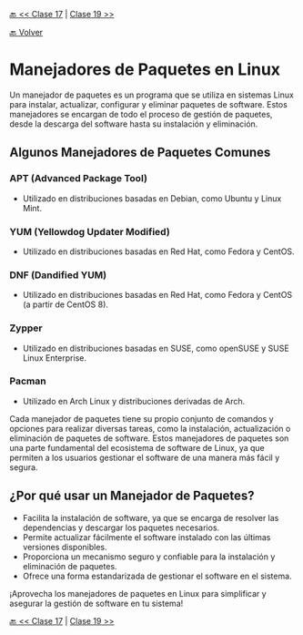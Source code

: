 [🔙 << Clase 17](../17_Class/17_Class.md) | [Clase 19 >>](../19_Class/19_Class.md)

[🔙 Volver](../README.md)


# Manejadores de Paquetes en Linux

Un manejador de paquetes es un programa que se utiliza en sistemas Linux para instalar, actualizar, configurar y eliminar paquetes de software. Estos manejadores se encargan de todo el proceso de gestión de paquetes, desde la descarga del software hasta su instalación y eliminación.

## Algunos Manejadores de Paquetes Comunes

### APT (Advanced Package Tool)

- Utilizado en distribuciones basadas en Debian, como Ubuntu y Linux Mint.

### YUM (Yellowdog Updater Modified)

- Utilizado en distribuciones basadas en Red Hat, como Fedora y CentOS.

### DNF (Dandified YUM)

- Utilizado en distribuciones basadas en Red Hat, como Fedora y CentOS (a partir de CentOS 8).

### Zypper

- Utilizado en distribuciones basadas en SUSE, como openSUSE y SUSE Linux Enterprise.

### Pacman

- Utilizado en Arch Linux y distribuciones derivadas de Arch.

Cada manejador de paquetes tiene su propio conjunto de comandos y opciones para realizar diversas tareas, como la instalación, actualización o eliminación de paquetes de software. Estos manejadores de paquetes son una parte fundamental del ecosistema de software de Linux, ya que permiten a los usuarios gestionar el software de una manera más fácil y segura.

## ¿Por qué usar un Manejador de Paquetes?

- Facilita la instalación de software, ya que se encarga de resolver las dependencias y descargar los paquetes necesarios.
- Permite actualizar fácilmente el software instalado con las últimas versiones disponibles.
- Proporciona un mecanismo seguro y confiable para la instalación y eliminación de paquetes.
- Ofrece una forma estandarizada de gestionar el software en el sistema.

¡Aprovecha los manejadores de paquetes en Linux para simplificar y asegurar la gestión de software en tu sistema!



[🔙 << Clase 17](../17_Class/17_Class.md) | [Clase 19 >>](../19_Class/19_Class.md)
